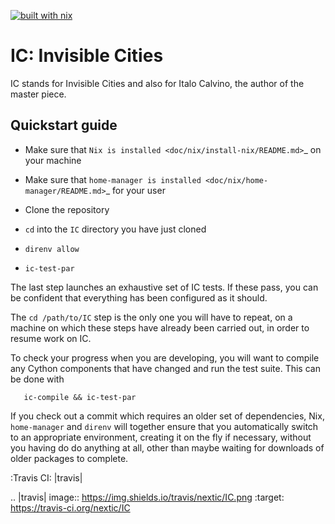[![built with nix](https://builtwithnix.org/badge.svg)](https://builtwithnix.org)

# IC: Invisible Cities

IC stands for Invisible Cities and also for Italo Calvino, the author of the master piece.

## Quickstart guide


+ Make sure that `Nix is installed <doc/nix/install-nix/README.md>`_ on your machine

+ Make sure that `home-manager is installed <doc/nix/home-manager/README.md>`_ for your user

+ Clone the repository

+ `cd` into the `IC` directory you have just cloned

+ `direnv allow`

+ `ic-test-par`

The last step launches an exhaustive set of IC tests. If these pass, you can be
confident that everything has been configured as it should.

The `cd /path/to/IC` step is the only one you will have to repeat, on a machine
on which these steps have already been carried out, in order to resume work on
IC.

To check your progress when you are developing, you will want to compile any
Cython components that have changed and run the test suite. This can be done
with

```shell
   ic-compile && ic-test-par
```

If you check out a commit which requires an older set of dependencies, Nix,
`home-manager` and `direnv` will together ensure that you automatically switch
to an appropriate environment, creating it on the fly if necessary, without you
having do do anything at all, other than maybe waiting for downloads of older
packages to complete.

:Travis CI: |travis|

.. |travis| image:: https://img.shields.io/travis/nextic/IC.png
        :target: https://travis-ci.org/nextic/IC
